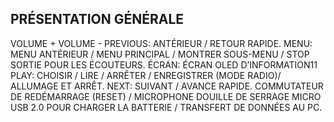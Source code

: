 ﻿## PRÉSENTATION GÉNÉRALE
VOLUME +
VOLUME -
PREVIOUS: ANTÉRIEUR / RETOUR
RAPIDE.
MENU: MENU ANTÉRIEUR / MENU PRINCIPAL
/ MONTRER SOUS-MENU / STOP
SORTIE POUR LES ÉCOUTEURS.
ÉCRAN: ÉCRAN OLED D’INFORMATION11
PLAY: CHOISIR / LIRE / ARRÊTER / ENREGISTRER
(MODE RADIO)/
ALLUMAGE ET ARRÊT.
NEXT: SUIVANT / AVANCE RAPIDE.
COMMUTATEUR DE REDÉMARRAGE
(RESET) / MICROPHONE
DOUILLE DE SERRAGE
MICRO USB 2.0 POUR CHARGER LA
BATTERIE / TRANSFERT DE DONNÉES AU PC.
